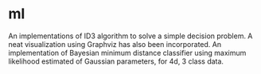 # ml
An implementations of ID3 algorithm to solve a simple decision problem. A neat visualization using Graphviz has also been incorporated.
An implementation of Bayesian minimum distance classifier using maximum likelihood estimated of Gaussian parameters, for 4d, 3 class data.
